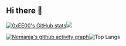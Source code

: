 ## Hi there 👋

<!--
**0xEE00/0xEE00** is a ✨ _special_ ✨ repository because its `README.md` (this file) appears on your GitHub profile.

Here are some ideas to get you started:

- 🔭 I’m currently working on ...
- 🌱 I’m currently learning ...
- 👯 I’m looking to collaborate on ...
- 🤔 I’m looking for help with ...
- 💬 Ask me about ...
- 📫 How to reach me: ...
- 😄 Pronouns: ...
- ⚡ Fun fact: ...
-->

<a href="http://www.github.com/0xEE00"><img src="https://github-readme-stats.vercel.app/api?username=0xEE00&show_icons=true&hide=&count_private=true&title_color=0891b2&text_color=ffffff&icon_color=0891b2&bg_color=1c1917&hide_border=true&show_icons=true" alt="0xEE00's GitHub stats" /></a><a href="http://www.github.com/0xEE00"><img src="https://github-readme-streak-stats.herokuapp.com/?user=0xEE00&stroke=ffffff&background=1c1917&ring=0891b2&fire=0891b2&currStreakNum=ffffff&currStreakLabel=0891b2&sideNums=ffffff&sideLabels=ffffff&dates=ffffff&hide_border=true" /></a>

[![Nemanja's github activity graph](https://github-readme-activity-graph.vercel.app/graph?username=0xEE00&theme=dracula)](https://github.com/ashutosh00710/github-readme-activity-graph)![Top Langs](https://github-readme-stats.vercel.app/api/top-langs/?username=0xEE00&hide_progress=true)
